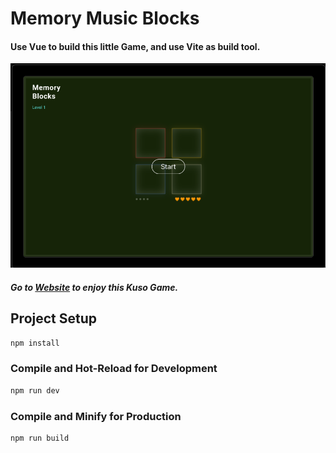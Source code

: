 # Memory Music Blocks

#### Use Vue to build this little Game, and use Vite as build tool.

<img src="./cover.webp">

##### Go to [Website](https://memory-music-blocks.vercel.app/) to enjoy this Kuso Game.

## Project Setup

```sh
npm install
```

### Compile and Hot-Reload for Development

```sh
npm run dev
```

### Compile and Minify for Production

```sh
npm run build
```

